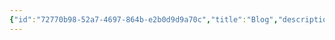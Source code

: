 ```yaml
---
{"id":"72770b98-52a7-4697-864b-e2b0d9d9a70c","title":"Blog","description":"Overview of Blog tag.","publish":true,"date_created":"Thursday, April 11th 2024, 5:51:12 pm","date_modified":"Friday, April 26th 2024, 11:22:49 pm","editing_lock":false,"live_preview":true,"cssclasses":["mado-heading"],"path":"tags/Blog.md","permalink":"/tags/blog/","PassFrontmatter":true}
---
```


